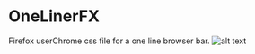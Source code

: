 # OneLinerFX
Firefox userChrome css file for a one line browser bar.
![alt text](http://url/to/img.png)
